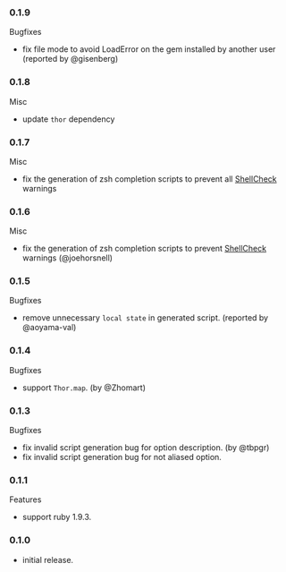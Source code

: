 ### 0.1.9

Bugfixes

- fix file mode to avoid LoadError on the gem installed by another user (reported by @gisenberg)

### 0.1.8

Misc

- update `thor` dependency

### 0.1.7

Misc

- fix the generation of zsh completion scripts to prevent all [ShellCheck](https://www.shellcheck.net/) warnings

### 0.1.6

Misc

- fix the generation of zsh completion scripts to prevent [ShellCheck](https://www.shellcheck.net/) warnings (@joehorsnell)

### 0.1.5

Bugfixes

- remove unnecessary `local state` in generated script. (reported by @aoyama-val)

### 0.1.4

Bugfixes

- support `Thor.map`. (by @Zhomart)

### 0.1.3

Bugfixes

- fix invalid script generation bug for option description. (by @tbpgr)
- fix invalid script generation bug for not aliased option.

### 0.1.1

Features

- support ruby 1.9.3.

### 0.1.0

- initial release.
